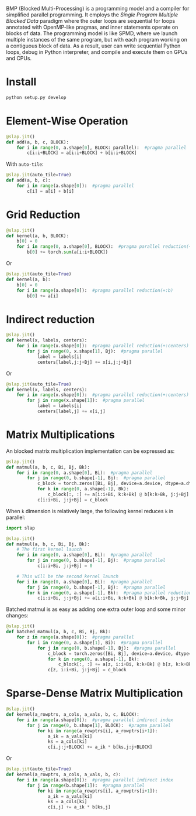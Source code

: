 BMP (Blocked Multi-Processing) is a programming model and a compiler for simplified parallel programming. It employs the *Single Program Multiple Blocked Data* paradigm where the outer loops are sequential for loops annotated with OpenMP-like pragmas, and inner statements operate on blocks of data. The programming model is like SPMD, where we launch multiple instances of the same program, but with each program working on a contiguous block of data. As a result, user can write sequential Python loops, debug in Python interpreter, and compile and execute them on GPUs and CPUs.


# Install

```bash
python setup.py develop
```

# Element-Wise Operation
```python
@slap.jit()
def add(a, b, c, BLOCK):
    for i in range(0, a.shape[0], BLOCK: parallel):  #pragma parallel
        c[i:i+BLOCK] = a[i:i+BLOCK] + b[i:i+BLOCK]
```

With `auto-tile`:

```python
@slap.jit(auto_tile=True)
def add(a, b, c):
    for i in range(a.shape[0]):  #pragma parallel
        c[i] = a[i] + b[i]
```

# Grid Reduction

```python
@slap.jit()
def kernel(a, b, BLOCK):
    b[0] = 0
    for i in range(0, a.shape[0], BLOCK):  #pragma parallel reduction(+:b)
        b[0] += torch.sum(a[i:i+BLOCK])
```

Or
```python
@slap.jit(auto_tile=True)
def kernel(a, b):
    b[0] = 0
    for i in range(a.shape[0]):  #pragma parallel reduction(+:b)
        b[0] += a[i]
```

# Indirect reduction

```python
@slap.jit()
def kernel(x, labels, centers):
    for i in range(x.shape[0]):  #pragma parallel reduction(+:centers) indirect index
        for j in range(0, x.shape[1], Bj):  #pragma parallel
            label = labels[i]
            centers[label,j:j+Bj] += x[i,j:j+Bj]
```

Or 
```python
@slap.jit(auto_tile=True)
def kernel(x, labels, centers):
    for i in range(x.shape[0]):  #pragma parallel reduction(+:centers) indirect index
        for j in range(x.shape[1]):  #pragma parallel
            label = labels[i]
            centers[label,j] += x[i,j]
```

# Matrix Multiplications

An blocked matrix multiplication implementation can be expressed as:
```python
@slap.jit()
def matmul(a, b, c, Bi, Bj, Bk):
    for i in range(0, a.shape[0], Bi):  #pragma parallel
        for j in range(0, b.shape[-1], Bj):  #pragma parallel
            c_block = torch.zeros([Bi, Bj], device=a.device, dtype=a.dtype)
            for k in range(0, a.shape[-1], Bk):
                c_block[:, :] += a[i:i+Bi, k:k+Bk] @ b[k:k+Bk, j:j+Bj]
            c[i:i+Bi, j:j+Bj] = c_block
```

When `k` dimension is relatively large, the following kernel reduces `k` in parallel:
```python
import slap

@slap.jit()
def matmul(a, b, c, Bi, Bj, Bk):
    # The first kernel launch
    for i in range(0, a.shape[0], Bi):  #pragma parallel
    	for j in range(0, b.shape[-1], Bj):  #pragma parallel
	        c[i:i+Bi, j:j+Bj] = 0

    # This will be the second kernel launch
    for i in range(0, a.shape[0], Bi):  #pragma parallel
    	for j in range(0, b.shape[-1], Bj):  #pragma parallel
	    for k in range(0, a.shape[-1], Bk):  #pragma parallel reduction(+:c)
	    	c[i:i+Bi, j:j+Bj] += a[i:i+Bi, k:k+Bk] @ b[k:k+Bk, j:j+Bj]
```


Batched matmul is as easy as adding one extra outer loop and some minor changes:

```python
@slap.jit()
def batched_matmul(a, b, c, Bi, Bj, Bk):
    for z in range(a.shape[0]):  #pragma parallel
        for i in range(0, a.shape[1], Bi):  #pragma parallel
            for j in range(0, b.shape[-1], Bj):  #pragma parallel
                c_block = torch.zeros([Bi, Bj], device=a.device, dtype=a.dtype)
                for k in range(0, a.shape[-1], Bk):
                    c_block[:, :] += a[z, i:i+Bi, k:k+Bk] @ b[z, k:k+Bk, j:j+Bj]
                c[z, i:i+Bi, j:j+Bj] = c_block
```

# Sparse-Dense Matrix Multiplication
```python
@slap.jit()
def kernel(a_rowptrs, a_cols, a_vals, b, c, BLOCK):
    for i in range(a.shape[0]):  #pragma parallel indirect index
        for j in range(0, b.shape[1], BLOCK):  #pragma parallel 
            for ki in range(a_rowptrs[i], a_rowptrs[i+1]):
                a_ik = a_vals[ki]
                ks = a_cols[ki]
                c[i,j:j+BLOCK] += a_ik * b[ks,j:j+BLOCK]
```

Or
```python
@slap.jit(auto_tile=True)
def kernel(a_rowptrs, a_cols, a_vals, b, c):
    for i in range(a.shape[0]):  #pragma parallel indirect index
        for j in range(b.shape[1]):  #pragma parallel 
            for ki in range(a_rowptrs[i], a_rowptrs[i+1]):
                a_ik = a_vals[ki]
                ks = a_cols[ki]
                c[i,j] += a_ik * b[ks,j]
```